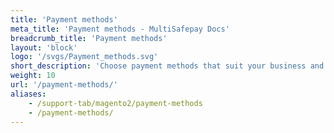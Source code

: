 ```yaml
---
title: 'Payment methods'
meta_title: 'Payment methods - MultiSafepay Docs'
breadcrumb_title: 'Payment methods'
layout: 'block'
logo: '/svgs/Payment_methods.svg'
short_description: 'Choose payment methods that suit your business and customers.'
weight: 10
url: '/payment-methods/'
aliases:
    - /support-tab/magento2/payment-methods
    - /payment-methods/
---
```


